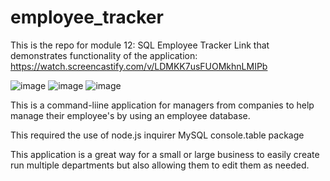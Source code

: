 # employee_tracker
This is the repo for module 12: SQL Employee Tracker
Link that demonstrates functionality of the application:
https://watch.screencastify.com/v/LDMKK7usFUOMkhnLMIPb

![image](https://user-images.githubusercontent.com/90879288/151724977-55a5319e-d861-48da-b20a-a43841e32141.png)
![image](https://user-images.githubusercontent.com/90879288/151725032-9ace9c81-64e0-4caa-86eb-c26b8b7a3082.png)
![image](https://user-images.githubusercontent.com/90879288/151725045-fdc09d3d-316a-4076-b1ef-21f068c65868.png)

This is a command-liine application for managers from companies to help manage their employee's by using an employee database.

This required the use of
node.js
inquirer
MySQL
console.table package

This application is a great way for a small or large business to easily create run multiple departments but also allowing them to edit them as needed.
